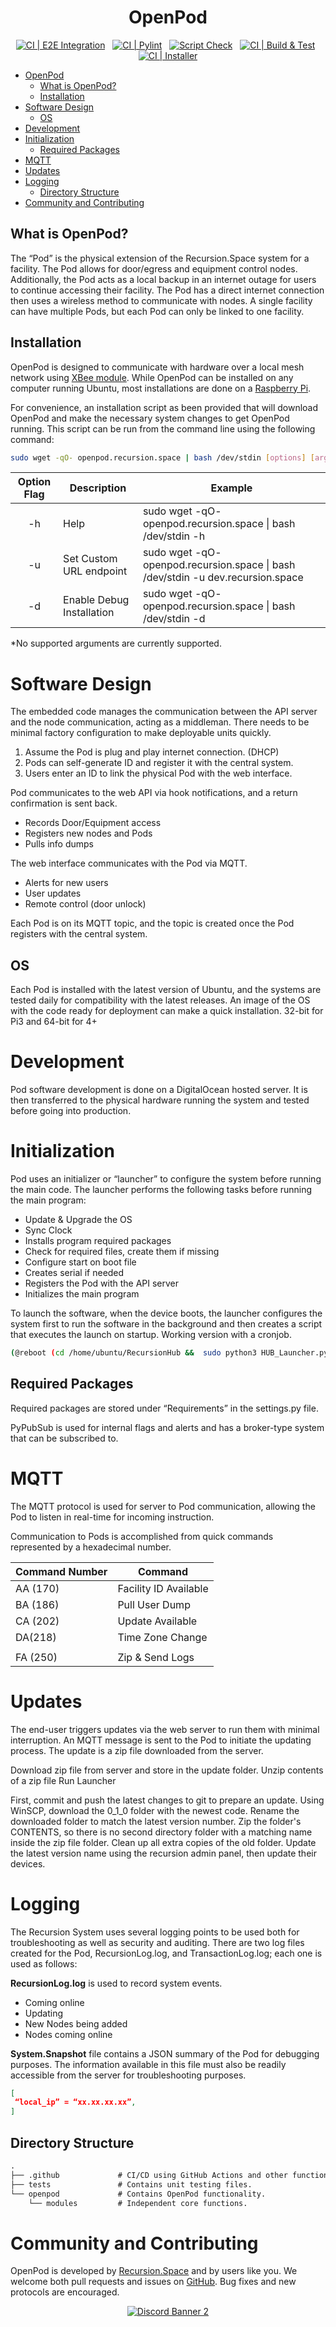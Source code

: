 <div align="center">

# OpenPod

[![CI | E2E Integration](https://github.com/RecursionSpace/OpenPod/actions/workflows/CI_EndToEnd.yml/badge.svg)](https://github.com/RecursionSpace/OpenPod/actions/workflows/CI_EndToEnd.yml)
&nbsp;
[![CI | Pylint](https://github.com/RecursionSpace/OpenPod/actions/workflows/CI_Pylint.yml/badge.svg)](https://github.com/RecursionSpace/OpenPod/actions/workflows/CI_Pylint.yml)
&nbsp;
[![Script Check](https://github.com/RecursionSpace/OpenPod/actions/workflows/ShellCheck.yml/badge.svg)](https://github.com/RecursionSpace/OpenPod/actions/workflows/ShellCheck.yml)
&nbsp;
[![CI | Build & Test](https://github.com/RecursionSpace/OpenPod/actions/workflows/CI_Tests.yml/badge.svg)](https://github.com/RecursionSpace/OpenPod/actions/workflows/CI_Tests.yml)
&nbsp;
[![CI | Installer](https://github.com/RecursionSpace/OpenPod/actions/workflows/CI_TestInstaller.yml/badge.svg)](https://github.com/RecursionSpace/OpenPod/actions/workflows/CI_TestInstaller.yml)

</div>

- [OpenPod](#openpod)
  - [What is OpenPod?](#what-is-openpod)
  - [Installation](#installation)
- [Software Design](#software-design)
  - [OS](#os)
- [Development](#development)
- [Initialization](#initialization)
  - [Required Packages](#required-packages)
- [MQTT](#mqtt)
- [Updates](#updates)
- [Logging](#logging)
  - [Directory Structure](#directory-structure)
- [Community and Contributing](#community-and-contributing)

## What is OpenPod?

The “Pod” is the physical extension of the Recursion.Space system for a facility. The Pod allows for door/egress and equipment control nodes. Additionally, the Pod acts as a local backup in an internet outage for users to continue accessing their facility. The Pod has a direct internet connection then uses a wireless method to communicate with nodes. A single facility can have multiple Pods, but each Pod can only be linked to one facility.

## Installation

OpenPod is designed to communicate with hardware over a local mesh network using [XBee module](https://www.digi.com/products/embedded-systems/digi-xbee/rf-modules/2-4-ghz-rf-modules/xbee3-zigbee-3). While OpenPod can be installed on any computer running Ubuntu, most installations are done on a [Raspberry Pi](https://www.raspberrypi.com/products/raspberry-pi-4-model-b/).

For convenience, an installation script as been provided that will download OpenPod and make the necessary system changes to get OpenPod running. This script can be run from the command line using the following command:

```bash
sudo wget -qO- openpod.recursion.space | bash /dev/stdin [options] [arguments*]
```

| Option Flag | Description               | Example                                                                          |
|:-----------:|---------------------------|----------------------------------------------------------------------------------|
|     -h      | Help                      | sudo wget -qO- openpod.recursion.space \| bash /dev/stdin -h                     |
|     -u      | Set Custom URL endpoint   | sudo wget -qO- openpod.recursion.space \| bash /dev/stdin -u dev.recursion.space |
|     -d      | Enable Debug Installation | sudo wget -qO- openpod.recursion.space \| bash /dev/stdin -d                     |

\*No supported arguments are currently supported.

# Software Design

The embedded code manages the communication between the API server and the node communication, acting as a middleman. There needs to be minimal factory configuration to make deployable units quickly.

1) Assume the Pod is plug and play internet connection. (DHCP)
2) Pods can self-generate ID and register it with the central system.
3) Users enter an ID to link the physical Pod with the web interface.

Pod communicates to the web API via hook notifications, and a return confirmation is sent back.

- Records Door/Equipment access
- Registers new nodes and Pods
- Pulls info dumps

The web interface communicates with the Pod via MQTT.

- Alerts for new users
- User updates
- Remote control (door unlock)

Each Pod is on its MQTT topic, and the topic is created once the Pod registers with the central system.

## OS

Each Pod is installed with the latest version of Ubuntu, and the systems are tested daily for compatibility with the latest releases. An image of the OS with the code ready for deployment can make a quick installation. 32-bit for Pi3 and 64-bit for 4+

# Development

Pod software development is done on a DigitalOcean hosted server. It is then transferred to the physical hardware running the system and tested before going into production.

# Initialization

Pod uses an initializer or “launcher” to configure the system before running the main code. The launcher performs the following tasks before running the main program:

- Update & Upgrade the OS
- Sync Clock
- Installs program required packages
- Check for required files, create them if missing
- Configure start on boot file
- Creates serial if needed
- Registers the Pod with the API server
- Initializes the main program

To launch the software, when the device boots, the launcher configures the system first to run the software in the background and then creates a script that executes the launch on startup. Working version with a cronjob.

```bash
(@reboot (cd /home/ubuntu/RecursionHub &&  sudo python3 HUB_Launcher.py &))
```

## Required Packages

Required packages are stored under “Requirements” in the settings.py file.

PyPubSub is used for internal flags and alerts and has a broker-type system that can be subscribed to.

# MQTT

The MQTT protocol is used for server to Pod communication, allowing the Pod to listen in real-time for incoming instruction.

Communication to Pods is accomplished from quick commands represented by a hexadecimal number.

| Command Number | Command               |
|----------------|-----------------------|
| AA (170)       | Facility ID Available |
| BA (186)       | Pull User Dump        |
| CA (202)       | Update Available      |
| DA(218)        | Time Zone Change      |
|                |                       |
| FA (250)       | Zip & Send Logs       |

# Updates

The end-user triggers updates via the web server to run them with minimal interruption. An MQTT message is sent to the Pod to initiate the updating process. The update is a zip file downloaded from the server.

Download zip file from server and store in the update folder.
Unzip contents of a zip file
Run Launcher

First, commit and push the latest changes to git to prepare an update. Using WinSCP, download the 0_1_0 folder with the newest code. Rename the downloaded folder to match the latest version number. Zip the folder's CONTENTS, so there is no second directory folder with a matching name inside the zip file folder. Clean up all extra copies of the old folder. Update the latest version name using the recursion admin panel, then update their devices.

# Logging

The Recursion System uses several logging points to be used both for troubleshooting as well as security and auditing. There are two log files created for the Pod, RecursionLog.log, and TransactionLog.log; each one is used as follows:

**RecursionLog.log** is used to record system events.

- Coming online
- Updating
- New Nodes being added
- Nodes coming online

**System.Snapshot** file contains a JSON summary of the Pod for debugging purposes. The information available in this file must also be readily accessible from the server for troubleshooting purposes.

```json
[
 “local_ip” = “xx.xx.xx.xx”,
]
```

## Directory Structure

```default
.
├── .github             # CI/CD using GitHub Actions and other functions.
├── tests               # Contains unit testing files.
└── openpod             # Contains OpenPod functionality.
    └── modules         # Independent core functions.
```

# Community and Contributing

OpenPod is developed by [Recursion.Space](https://recursion.space/) and by users like you. We welcome both pull requests and issues on [GitHub](https://github.com/RecursionSpace/OpenPod). Bug fixes and new protocols are encouraged.

<div align="center">

<a target="_blank" href="https://discord.com/invite/KnFp4jd9AV">![Discord Banner 2](https://discordapp.com/api/guilds/790311269420630079/widget.png?style=banner2)</a>

</div>
